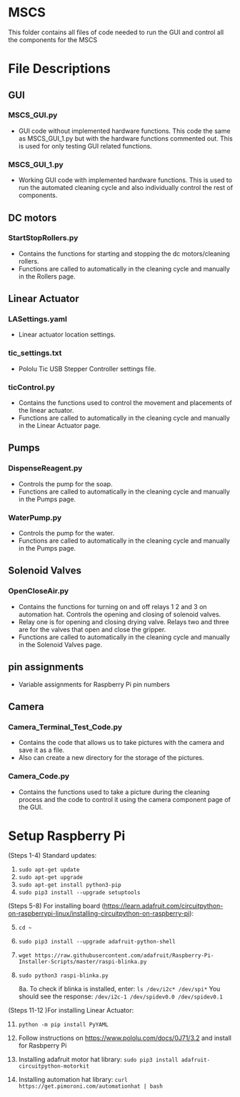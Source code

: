 # MSCS

This folder contains all files of code needed to run the GUI and control all the components for the MSCS 

# File Descriptions

## GUI
 ### MSCS_GUI.py
 - GUI code without implemented hardware functions. This code the same as MSCS_GUI_1.py but with the hardware functions commented out. This is used for only testing  GUI related functions.
 ### MSCS_GUI_1.py
 - Working GUI code with implemented hardware functions. This is used to run the automated cleaning cycle and also individually control the rest of components. 


## DC motors
 ### StartStopRollers.py
 - Contains the functions for starting and stopping the dc motors/cleaning rollers. 
 - Functions are called to automatically in the cleaning cycle and manually in the Rollers page. 
 
 
## Linear Actuator 
 ### LASettings.yaml
 - Linear actuator location settings.
 ### tic_settings.txt
 - Pololu Tic USB Stepper Controller settings file.
 ### ticControl.py
 - Contains the functions used to control the movement and placements of the linear actuator.
 - Functions are called to automatically in the cleaning cycle and manually in the Linear Actuator page.


## Pumps
 ### DispenseReagent.py
 - Controls the pump for the soap. 
 - Functions are called to automatically in the cleaning cycle and manually in the Pumps page. 
 ### WaterPump.py
 -  Controls the pump for the water. 
 -  Functions are called to automatically in the cleaning cycle and manually in the Pumps page.


## Solenoid Valves
 ### OpenCloseAir.py
 - Contains the functions for turning on and off relays 1 2 and 3 on automation hat. Controls the opening and closing of solenoid valves. 
 - Relay one is for opening and closing drying valve. Relays two and three are for the valves that open and close the gripper. 
 - Functions are called to automatically in the cleaning cycle and manually in the Solenoid Valves page.
 

## pin assignments
 - Variable assignments for Raspberry Pi pin numbers
 
## Camera
 ### Camera_Terminal_Test_Code.py
 - Contains the code that allows us to take pictures with the camera and save it as a file.
 - Also can create a new directory for the storage of the pictures.
 ### Camera_Code.py
 - Contains the functions used to take a picture during the cleaning process and the code to control it using the camera component page of the GUI.
 
# Setup Raspberry Pi
(Steps 1-4) Standard updates: 
1. `sudo apt-get update`
2. `sudo apt-get upgrade` 
3. `sudo apt-get install python3-pip`
4. `sudo pip3 install --upgrade setuptools`

(Steps 5-8) For installing board (https://learn.adafruit.com/circuitpython-on-raspberrypi-linux/installing-circuitpython-on-raspberry-pi):

5. `cd ~`
6. `sudo pip3 install --upgrade adafruit-python-shell`
7. `wget https://raw.githubusercontent.com/adafruit/Raspberry-Pi-Installer-Scripts/master/raspi-blinka.py`
8. `sudo python3 raspi-blinka.py`

   8a. To check if blinka is installed, enter: `ls /dev/i2c* /dev/spi*`
       You should see the response: 
       `/dev/i2c-1 /dev/spidev0.0 /dev/spidev0.1`

(Steps 11-12 )For installing Linear Actuator: 

11. `python -m pip install PyYAML`
12. Follow instructions on https://www.pololu.com/docs/0J71/3.2 and install for Rasbperry Pi

14. Installing adafruit motor hat library: `sudo pip3 install adafruit-circuitpython-motorkit`
15. Installing automation hat library: `curl https://get.pimoroni.com/automationhat | bash`
